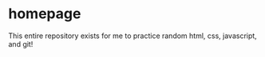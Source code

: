 # homepage

This entire repository exists for me to practice random html, css, javascript, and git!

